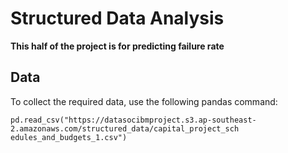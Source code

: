 # Structured Data Analysis

**This half of the project is for predicting failure rate**

## Data
To collect the required data, use the following pandas command:
```
pd.read_csv("https://datasocibmproject.s3.ap-southeast-2.amazonaws.com/structured_data/capital_project_sch
edules_and_budgets_1.csv")
```